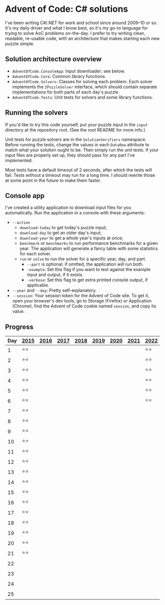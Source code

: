 # Advent of Code: C# solutions

I've been writing C#/.NET for work and school since around 2009–10 or so. It's
my daily driver and what I know best, so it's my go-to language for trying to
solve AoC problems on-the-day. I prefer to try writing clean, readable,
re-usable code, with an architecture that makes starting each new puzzle simple.

## Solution architecture overview

- `AdventOfCode.ConsoleApp`: Input downloader; see below.
- `AdventOfCode.Core`: Common library functions.
- `AdventOfCode.Solvers`: Classes for solving each problem. Each solver
  implements the `IPuzzleSolver` interface, which should contain separate
  implementations for both parts of each day's puzzle.
- `AdventOfCode.Tests`: Unit tests for solvers and some library functions.

## Running the solvers

If you'd like to try this code yourself, put your puzzle input in the `input`
directory at the repository root. (See the root README for more info.)

Unit tests for puzzle solvers are in the `SolutionVerifiers` namespace. Before
running the tests, change the values in each `DataRow` attribute to match what
your solution ought to be. Then simply run the unit tests. If your input files
are properly set up, they should pass for any part I've implemented.

Most tests have a default timeout of 2 seconds, after which the tests will fail.
Tests without a timeout may run for a long time. I should rewrite those at some
point in the future to make them faster.

## Console app

I've created a utility application to download input files for you
automatically. Run the application in a console with these arguments:

- `--action`
  - `download-today` to get today's puzzle input;
  - `download-day` to get an older day's input;
  - `download-year` to get a whole year's inputs at once;
  - `benchmark` or `benchmarks` to run performance benchmarks for a given year.
    The application will generate a fancy table with some statistics for each
    solver.
  - `run` or `solve` to run the solver for a specific year, day, and part.
    - `--part` is optional; if omitted, the application will run both.
    - `-example`: Set this flag if you want to test against the example input
    and output, if it exists.
    - `-verbose`: Set this flag to get extra printed console output, if
      applicable.
- `--year` and `--day`: Pretty self-explanatory.
- `--session`: Your session token for the Advent of Code site. To get it, open
  your browser's dev tools, go to Storage (Firefox) or Application (Chrome),
  find the Advent of Code cookie named `session`, and copy its value.

## Progress

| Day | [2015](https://adventofcode.com/2015) | [2016](https://adventofcode.com/2016) | [2017](https://adventofcode.com/2017) | [2018](https://adventofcode.com/2018) | [2019](https://adventofcode.com/2019) | [2020](https://adventofcode.com/2020) | [2021](https://adventofcode.com/2021) | [2022](https://adventofcode.com/2022) | [2023](https://adventofcode.com/2023) | [2024](https://adventofcode.com/2024) |
| --- | ---- | ---- | ---- | ---- | ---- | ---- | ---- | ---- | ---- | ---- |
|  1  | ⭐⭐ | | | | | | | ⭐⭐ | ⭐⭐ | ⭐⭐ |
|  2  | ⭐⭐ | | | | | | | ⭐⭐ | ⭐⭐ | ⭐⭐ |
|  3  | ⭐⭐ | | | | | | | ⭐⭐ | ⭐⭐ | ⭐⭐ |
|  4  | ⭐⭐ | | | | | | | ⭐⭐ | ⭐⭐ | ⭐⭐ |
|  5  | ⭐⭐ | | | | | | | ⭐⭐ | ⭐⭐ | ⭐⭐ |
|  6  | ⭐⭐ | | | | | | | ⭐⭐ | ⭐⭐ | ⭐⭐ |
|  7  | ⭐⭐ | | | | | | | | ⭐⭐ | ⭐⭐ |
|  8  | ⭐⭐ | | | | | | | | ⭐⭐ | ⭐⭐ |
|  9  | ⭐⭐ | | | | | | | | ⭐⭐ | ⭐⭐ |
| 10  | ⭐⭐ | | | | | | | | ⭐⭐ | ⭐⭐ |
| 11  | ⭐⭐ | | | | | | | | ⭐⭐ | ⭐⭐ |
| 12  | ⭐⭐ | | | | | | | | ⭐⭐ | ⭐⭐ |
| 13  | ⭐⭐ | | | | | | | | ⭐⭐ | ⭐⭐ |
| 14  | ⭐⭐ | | | | | | | | ⭐⭐ | ⭐⭐ |
| 15  | ⭐⭐ | | | | | | | | ⭐⭐ | ⭐⭐ |
| 16  | ⭐⭐ | | | | | | | | ⭐⭐ | ⭐⭐ |
| 17  | ⭐⭐ | | | | | | | | ⭐⭐ | ⭐⭐ |
| 18  | ⭐⭐ | | | | | | | | ⭐⭐ | ⭐⭐ |
| 19  | ⭐⭐ | | | | | | | | ⭐⭐ | ⭐⭐ |
| 20  | ⭐⭐ | | | | | | | | ⭐⭐ | ⭐⭐ |
| 21  | ⭐⭐ | | | | | | | | ⭐⭐ | ⭐⭐ |
| 22  | | | | | | | | | ⭐⭐ | ⭐⭐ |
| 23  | | | | | | | | | ⭐⭐ | ⭐⭐ |
| 24  | | | | | | | | | ⭐⭐ | ⭐⭐ |
| 25  | | | | | | | | | ⭐⭐ | ⭐⭐ |
